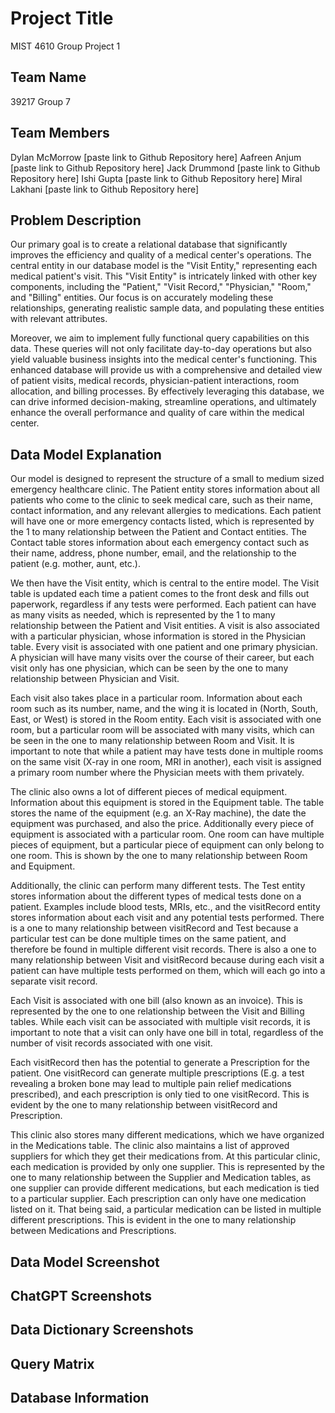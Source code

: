 
# Project Title

MIST 4610 Group Project 1


## Team Name
39217 Group 7
## Team Members
Dylan McMorrow [paste link to Github Repository here]
Aafreen Anjum [paste link to Github Repository here]
Jack Drummond [paste link to Github Repository here]
Ishi Gupta [paste link to Github Repository here]
Miral Lakhani [paste link to Github Repository here]
## Problem Description
Our primary goal is to create a relational database that significantly improves the efficiency and quality of a medical center's operations. The central entity in our database model is the "Visit Entity," representing each medical patient's visit. This "Visit Entity" is intricately linked with other key components, including the "Patient," "Visit Record," "Physician," "Room," and "Billing" entities. Our focus is on accurately modeling these relationships, generating realistic sample data, and populating these entities with relevant attributes.

Moreover, we aim to implement fully functional query capabilities on this data. These queries will not only facilitate day-to-day operations but also yield valuable business insights into the medical center's functioning. This enhanced database will provide us with a comprehensive and detailed view of patient visits, medical records, physician-patient interactions, room allocation, and billing processes. By effectively leveraging this database, we can drive informed decision-making, streamline operations, and ultimately enhance the overall performance and quality of care within the medical center.

## Data Model Explanation
Our model is designed to represent the structure of a small to medium sized emergency healthcare clinic. The Patient entity stores information about all patients who come to the clinic to seek medical care, such as their name, contact information, and any relevant allergies to medications. Each patient will have one or more emergency contacts listed, which is represented by the 1 to many relationship between the Patient and Contact entities. The Contact table stores information about each emergency contact such as their name, address, phone number, email, and the relationship to the patient (e.g. mother, aunt, etc.).

We then have the Visit entity, which is central to the entire model. The Visit table is updated each time a patient comes to the front desk and fills out paperwork, regardless if any tests were performed. Each patient can have as many visits as needed, which is represented by the 1 to many relationship between the Patient and Visit entities. A visit is also associated with a particular physician, whose information is stored in the Physician table. Every visit is associated with one patient and one primary physician. A physician will have many visits over the course of their career, but each visit only has one physician, which can be seen by the one to many relationship between Physician and Visit.

Each visit also takes place in a particular room. Information about each room such as its number, name, and the wing it is located in (North, South, East, or West) is stored in the Room entity. Each visit is associated with one room, but a particular room will be associated with many visits, which can be seen in the one to many relationship between Room and Visit. It is important to note that while a patient may have tests done in multiple rooms on the same visit (X-ray in one room, MRI in another), each visit is assigned a primary room number where the Physician meets with them privately. 

The clinic also owns a lot of different pieces of medical equipment. Information about this equipment is stored in the Equipment table. The table stores the name of the equipment (e.g. an X-Ray machine), the date the equipment was purchased, and also the price. Additionally every piece of equipment is associated with a particular room. One room can have multiple pieces of equipment, but a particular piece of equipment can only belong to one room. This is shown by the one to many relationship between Room and Equipment. 

Additionally, the clinic can perform many different tests. The Test entity stores information about the different types of medical tests done on a patient. Examples include blood tests, MRIs, etc., and the visitRecord entity stores information about each visit and any potential tests performed. There is a one to many relationship between visitRecord and Test because a particular test can be done multiple times on the same patient, and therefore be found in multiple different visit records. There is also a one to many relationship between Visit and visitRecord because during each visit a patient can have multiple tests performed on them, which will each go into a separate visit record.

Each Visit is associated with one bill (also known as an invoice). This is represented by the one to one relationship between the Visit and Billing tables. While each visit can be associated with multiple visit records, it is important to note that a visit can only have one bill in total, regardless of the number of visit records associated with one visit. 

Each visitRecord then has the potential to generate a Prescription for the patient. One visitRecord can generate multiple prescriptions (E.g. a test revealing a broken bone may lead to multiple pain relief medications prescribed), and each prescription is only tied to one visitRecord. This is evident by the one to many relationship between visitRecord and Prescription. 

This clinic also stores many different medications, which we have organized in the Medications table. The clinic also maintains a list of approved suppliers for which they get their medications from. At this particular clinic, each medication is provided by only one supplier. This is represented by the one to many relationship between the Supplier and Medication tables, as one supplier can provide different medications, but each medication is tied to a particular supplier. Each prescription can only have one medication listed on it. That being said, a particular medication can be listed in multiple different prescriptions. This is evident in the one to many relationship between Medications and Prescriptions.

## Data Model Screenshot

## ChatGPT Screenshots
## Data Dictionary Screenshots
## Query Matrix
## Database Information
